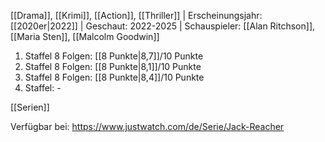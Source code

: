 
[[Drama]], [[Krimi]], [[Action]], [[Thriller]] | Erscheinungsjahr: [[2020er|2022]] | Geschaut: 2022-2025 | Schauspieler: [[Alan Ritchson]], [[Maria Sten]], [[Malcolm Goodwin]]

1. Staffel 8 Folgen: [[8 Punkte|8,7]]/10 Punkte
2. Staffel 8 Folgen: [[8 Punkte|8,1]]/10 Punkte
3. Staffel 8 Folgen: [[8 Punkte|8,4]]/10 Punkte
4. Staffel: -


[[Serien]]

Verfügbar bei: https://www.justwatch.com/de/Serie/Jack-Reacher